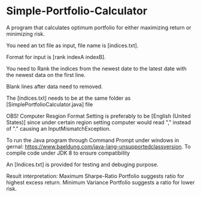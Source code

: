 # Simple-Portfolio-Calculator
A program that calculates optimum portfolio for either maximizing return or minimizing risk. 

You need an txt file as input, file name is [indices.txt].

Format for input is [rank indexA indexB].

You need to Rank the indices from the newest date to the latest date with the newest data on the first line.

Blank lines after data need to removed.

The [indices.txt] needs to be at the same folder as [SimplePortfolioCalculator.java] file

OBS! Computer Resgion Format Setting is preferably to be [English (United States)] since under certain region setting computer would read "," instead of "." causing an InputMismatchException. 

To run the Java program through Command Prompt under windows in gernal: https://www.baeldung.com/java-lang-unsupportedclassversion. To compile code under JDK 8 to ensure compatibility

An [Indices.txt] is provided for testing and debuging purpose. 

Result interpretation: Maximum Sharpe-Ratio Portfolio suggests ratio for highest excess return. Minimum Variance Portfolio suggests a ratio for lower risk. 
